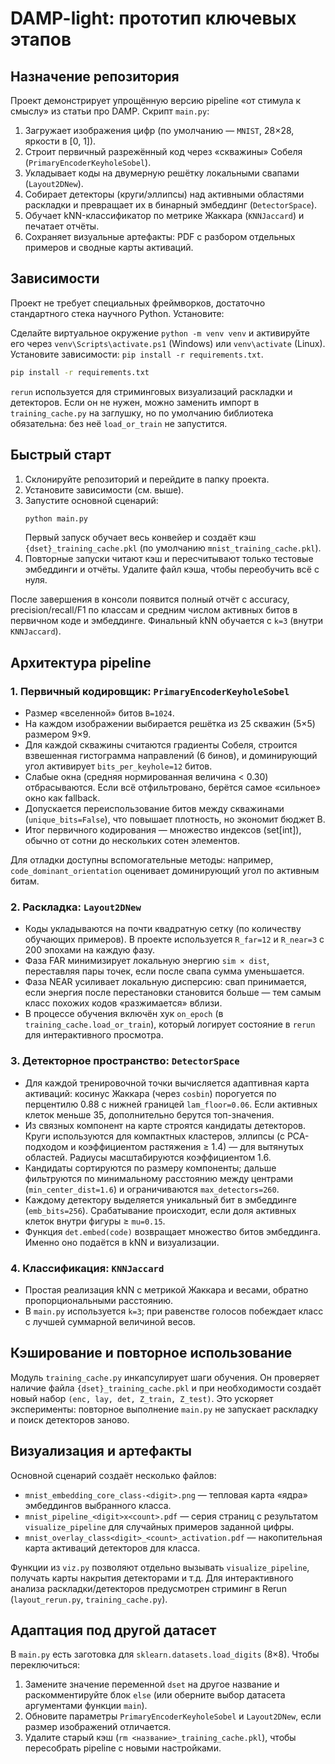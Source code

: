 # DAMP-light: прототип ключевых этапов

## Назначение репозитория
Проект демонстрирует упрощённую версию pipeline «от стимула к смыслу» из статьи про DAMP. Скрипт `main.py`:

1. Загружает изображения цифр (по умолчанию — `MNIST`, 28×28, яркости в [0, 1]).
2. Строит первичный разрежённый код через «скважины» Собеля (`PrimaryEncoderKeyholeSobel`).
3. Укладывает коды на двумерную решётку локальными свапами (`Layout2DNew`).
4. Собирает детекторы (круги/эллипсы) над активными областями раскладки и превращает их в бинарный эмбеддинг (`DetectorSpace`).
5. Обучает kNN-классификатор по метрике Жаккара (`KNNJaccard`) и печатает отчёты.
6. Сохраняет визуальные артефакты: PDF с разбором отдельных примеров и сводные карты активаций.

## Зависимости
Проект не требует специальных фреймворков, достаточно стандартного стека научного Python. Установите:

Сделайте виртуальное окружение `python -m venv venv` и активируйте его через `venv\Scripts\activate.ps1` (Windows) или `venv\activate` (Linux).
Установите зависимости: `pip install -r requirements.txt`.
```bash
pip install -r requirements.txt
```

`rerun` используется для стриминговых визуализаций раскладки и детекторов. Если он не нужен, можно заменить импорт в `training_cache.py` на заглушку, но по умолчанию библиотека обязательна: без неё `load_or_train` не запустится.

## Быстрый старт
1. Склонируйте репозиторий и перейдите в папку проекта.
2. Установите зависимости (см. выше).
3. Запустите основной сценарий:
   ```bash
   python main.py
   ```
   Первый запуск обучает весь конвейер и создаёт кэш `{dset}_training_cache.pkl` (по умолчанию `mnist_training_cache.pkl`).
4. Повторные запуски читают кэш и пересчитывают только тестовые эмбеддинги и отчёты. Удалите файл кэша, чтобы переобучить всё с нуля.

После завершения в консоли появится полный отчёт с accuracy, precision/recall/F1 по классам и средним числом активных битов в первичном коде и эмбеддинге. Финальный kNN обучается с `k=3` (внутри `KNNJaccard`).

## Архитектура pipeline
### 1. Первичный кодировщик: `PrimaryEncoderKeyholeSobel`
* Размер «вселенной» битов `B=1024`.
* На каждом изображении выбирается решётка из 25 скважин (5×5) размером 9×9.
* Для каждой скважины считаются градиенты Собеля, строится взвешенная гистограмма направлений (6 бинов), и доминирующий угол активирует `bits_per_keyhole=12` битов.
* Слабые окна (средняя нормированная величина < 0.30) отбрасываются. Если всё отфильтровано, берётся самое «сильное» окно как fallback.
* Допускается переиспользование битов между скважинами (`unique_bits=False`), что повышает плотность, но экономит бюджет B.
* Итог первичного кодирования — множество индексов (set[int]), обычно от сотни до нескольких сотен элементов.

Для отладки доступны вспомогательные методы: например, `code_dominant_orientation` оценивает доминирующий угол по активным битам.

### 2. Раскладка: `Layout2DNew`
* Коды укладываются на почти квадратную сетку (по количеству обучающих примеров). В проекте используется `R_far=12` и `R_near=3` с 200 эпохами на каждую фазу.
* Фаза FAR минимизирует локальную энергию `sim × dist`, переставляя пары точек, если после свапа сумма уменьшается.
* Фаза NEAR усиливает локальную дисперсию: свап принимается, если энергия после перестановки становится больше — тем самым класс похожих кодов «разжимается» вблизи.
* В процессе обучения включён хук `on_epoch` (в `training_cache.load_or_train`), который логирует состояние в `rerun` для интерактивного просмотра.

### 3. Детекторное пространство: `DetectorSpace`
* Для каждой тренировочной точки вычисляется адаптивная карта активаций: косинус Жаккара (через `cosbin`) порогуется по перцентилю 0.88 с нижней границей `lam_floor=0.06`. Если активных клеток меньше 35, дополнительно берутся топ-значения.
* Из связных компонент на карте строятся кандидаты детекторов. Круги используются для компактных кластеров, эллипсы (с PCA-подходом и коэффициентом растяжения ≥ 1.4) — для вытянутых областей. Радиусы масштабируются коэффициентом 1.6.
* Кандидаты сортируются по размеру компоненты; дальше фильтруются по минимальному расстоянию между центрами (`min_center_dist=1.6`) и ограничиваются `max_detectors=260`.
* Каждому детектору выделяется уникальный бит в эмбеддинге (`emb_bits=256`). Срабатывание происходит, если доля активных клеток внутри фигуры ≥ `mu=0.15`.
* Функция `det.embed(code)` возвращает множество битов эмбеддинга. Именно оно подаётся в kNN и визуализации.

### 4. Классификация: `KNNJaccard`
* Простая реализация kNN с метрикой Жаккара и весами, обратно пропорциональными расстоянию.
* В `main.py` используется `k=3`; при равенстве голосов побеждает класс с лучшей суммарной величиной весов.

## Кэширование и повторное использование
Модуль `training_cache.py` инкапсулирует шаги обучения. Он проверяет наличие файла `{dset}_training_cache.pkl` и при необходимости создаёт новый набор `(enc, lay, det, Z_train, Z_test)`. Это ускоряет эксперименты: повторное выполнение `main.py` не запускает раскладку и поиск детекторов заново.

## Визуализация и артефакты
Основной сценарий создаёт несколько файлов:

* `mnist_embedding_core_class-<digit>.png` — тепловая карта «ядра» эмбеддингов выбранного класса.
* `mnist_pipeline_<digit>x<count>.pdf` — серия страниц с результатом `visualize_pipeline` для случайных примеров заданной цифры.
* `mnist_overlay_class<digit>_<count>_activation.pdf` — накопительная карта активаций детекторов для класса.

Функции из `viz.py` позволяют отдельно вызывать `visualize_pipeline`, получать карты накрытия детекторами и т.д. Для интерактивного анализа раскладки/детекторов предусмотрен стриминг в Rerun (`layout_rerun.py`, `training_cache.py`).

## Адаптация под другой датасет
В `main.py` есть заготовка для `sklearn.datasets.load_digits` (8×8). Чтобы переключиться:

1. Замените значение переменной `dset` на другое название и раскомментируйте блок `else` (или оберните выбор датасета аргументами функции `main`).
2. Обновите параметры `PrimaryEncoderKeyholeSobel` и `Layout2DNew`, если размер изображений отличается.
3. Удалите старый кэш (`rm <название>_training_cache.pkl`), чтобы пересобрать pipeline с новыми настройками.

